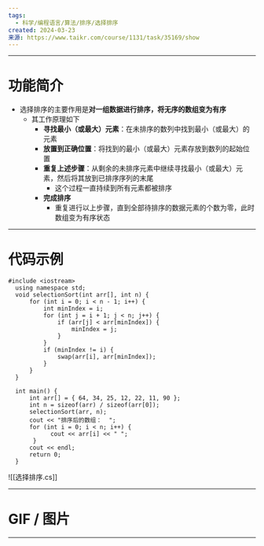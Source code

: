 ```yaml
---
tags:
  - 科学/编程语言/算法/排序/选择排序
created: 2024-03-23
来源: https://www.taikr.com/course/1131/task/35169/show
---
```


---
# 功能简介

- 选择排序的主要作用是**对一组数据进行排序，将无序的数组变为有序**
	- 其工作原理如下
		- **寻找最小（或最大）元素**：在未排序的数列中找到最小（或最大）的元素
		- **放置到正确位置**：将找到的最小（或最大）元素存放到数列的起始位置
		- **重复上述步骤**：从剩余的未排序元素中继续寻找最小（或最大）元素，然后将其放到已排序序列的末尾
			- 这个过程一直持续到所有元素都被排序
		- **完成排序**
			- 重复进行以上步骤，直到全部待排序的数据元素的个数为零，此时数组变为有序状态

---
# 代码示例

  ```
  #include <iostream>
	using namespace std;
	void selectionSort(int arr[], int n) {
	    for (int i = 0; i < n - 1; i++) {
	        int minIndex = i;
	        for (int j = i + 1; j < n; j++) {
	            if (arr[j] < arr[minIndex]) {
	                minIndex = j;
	            }
	        }
	        if (minIndex != i) {
	            swap(arr[i], arr[minIndex]);
	        }
	    }
	}
	
	int main() {
	    int arr[] = { 64, 34, 25, 12, 22, 11, 90 };
	    int n = sizeof(arr) / sizeof(arr[0]);
	    selectionSort(arr, n);
	    cout << "排序后的数组：  ";
	    for (int i = 0; i < n; i++) {
	          cout << arr[i] << " ";
	     }
	    cout << endl;
	    return 0;
	}

   ```


![[选择排序.cs]]

---
# GIF / 图片




---
